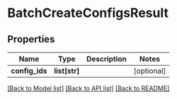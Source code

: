 # BatchCreateConfigsResult

## Properties
Name | Type | Description | Notes
------------ | ------------- | ------------- | -------------
**config_ids** | **list[str]** |  | [optional] 

[[Back to Model list]](../README.md#documentation-for-models) [[Back to API list]](../README.md#documentation-for-api-endpoints) [[Back to README]](../README.md)


